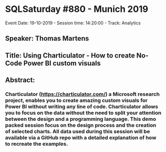 # SQLSaturday #880 - Munich 2019
Event Date: 19-10-2019 - Session time: 14:20:00 - Track: Analytics
## Speaker: Thomas Martens
## Title: Using Charticulator - How to create No-Code Power BI custom visuals
## Abstract:
### Charticulator (https://charticulator.com/) a Microsoft research project, enables you to create amazing custom visuals for Power BI without writing any line of code. Charticulator allows you to focus on the data without the need to split your attention between the design and a programming language. This demo packed session focus on the design process and the creation of selected charts. All data used during this session will be available via a GitHub repo with a detailed explanation of how to recreate the examples.

